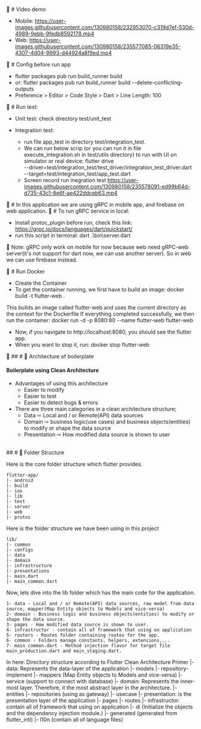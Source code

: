 🚀 # Video demo
  - Mobile:
  https://user-images.githubusercontent.com/130980158/232953070-c319d7ef-530d-4989-9ebb-9fedb8592178.mp4
  - Web:
  https://user-images.githubusercontent.com/130980158/235577085-06319e35-4307-4d04-9993-d44924a8f9ed.mp4
  
🚀 # Config before run app
- flutter packages pub run build_runner build
- or: flutter packages pub run build_runner build --delete-conflicting-outputs
- Preference > Editor > Code Style > Dart > Line Length: 100

🚀 # Run test:
- Unit test: check directory test/unit_test
- Integration test: 
  + run file app_test in directory test/integration_test.
  + We can run below scrip (or you can run it in file execute_integration.sh in test/utils directory) to run with UI on simulator or real device:
    flutter drive \
  --driver=test/integration_test/test_driver/integration_test_driver.dart \
  --target=test/integration_test/app_test.dart
  
  - Screen record run inegration test
https://user-images.githubusercontent.com/130980158/235578091-ed99b64d-d735-43c1-8e6f-ae422ddceb63.mp4

  
🚀 # In this application we are using gRPC in mobile app, and firebase on web application.
🚀 # To run gRPC service in local:
  - Install protoc_plugin before run, check this link: https://grpc.io/docs/languages/dart/quickstart/
  - run this script in terminal: dart .\bin\server.dart 

🚀 Note: gRPC only work on mobile for now because web need gRPC-web server(it's not support for dart now, we can use another server). So in web we can use firebase instead.
 
🚀 # Run Docker
- Create the Container
- To get the container running, we first have to build an image:
  docker build -t flutter-web .

This builds an image called flutter-web and uses the current directory as the context for the Dockerfile
If everything completed successfully, we then run the container:
  docker run -d -p 8080:80 --name flutter-web flutter-web 

- Now, if you navigate to http://localhost:8080, you should see the flutter app.
- When you want to stop it, run:
  docker stop flutter-web

🚀 ## <a name="architecture-of-boilerplate">#</a> 🙌 Architecture of boilerplate

#### Boilerplate using Clean Architecture

- Advantages of using this architecture
    - Easier to modify
    - Easier to test
    - Easier to detect bugs & errors
- There are three main categories in a clean architecture structure;
    - Data ⇨ Local and / or Remote(API) data sources
    - Domain ⇨ business logic(use cases) and business objects(entities) to modify or shape the data source
    - Presentation ⇨ How modified data source is shown to user
<br/>
## <a name="folder-structure">#</a> 🚪 Folder Structure

Here is the core folder structure which flutter provides.

```
flutter-app/
|- android
|- build
|- ios
|- lib
|- test
|- server
|- web
|- protos
```

Here is the folder structure we have been using in this project

```
lib/
|- common
|- configs
|- data
|- domain
|- infrastructure
|- presentations
|- main.dart
|- main_common.dart
```

Now, lets dive into the lib folder which has the main code for the application.

```
1- data - Local and / or Remote(API) data sources, raw model from data source, mapper(Map Entity objects to Models and vice-versa)
2- domain - Business logic and business objects(entities) to modify or shape the data source.
3- pages - How modified data source is shown to user.
4- infrastructor - contain all of framework that using on application
5- routers - Routes folder containing routes for the app.
6- common - Folders manage constants, helpers, extensions,...
7- main_common.dart - Method injection flavor for target file main_production.dart and main_staging.dart.
```

In here: Directory structure according to Flutter Clean Architecture Primer
|- data: Represents the data-layer of the application
    |- models
    |- repository-implement
    |- mappers (Map Entity objects to Models and vice-versa)
    |- service (support to connect with database)
|- domain: Represents the inner-most layer. Therefore, it the most abstract layer in the architecture.
    |- entities
    |- repositories (using as gateway)
    |- usecase
|- presentation: is the presentation layer of the application
    |- pages
    |- routes
|- infrastructor: contain all of framework that using on application
    |- di (Initialize the objects and the dependency injection module.)
    |- generated (generated from flutter_intl)
    |- l10n (contain all of language files)